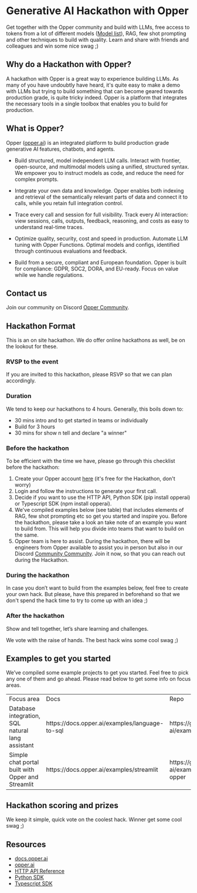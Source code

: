 # Generative AI Hackathon with Opper

Get together with the Opper community and build with LLMs, free access to tokens from a lot of different models ([Model list](https://docs.opper.ai/functions/models)), RAG, few shot prompting and other techniques to build with quality. Learn and share with friends and colleagues and win some nice swag ;)

## Why do a Hackathon with Opper?
A hackathon with Opper is a great way to experience building LLMs. As many of you have undoubtly have heard, it's quite easy to make a demo with LLMs but trying to build something that can become geared towards production grade, is quite tricky indeed. Opper is a platform that integrates the necessary tools in a single toolbox that enables you to build for production.

## What is Opper?
Opper ([opper.ai](https://opper.ai)) is an integrated platform to build production grade generative AI features, chatbots, and agents. 

- Build structured, model independent LLM calls. Interact with frontier, open-source, and multimodal models using a unified, structured syntax. We empower you to instruct models as code, and reduce the need for complex prompts. 

- Integrate your own data and knowledge. Opper enables both indexing and retrieval of the semantically relevant parts of data and connect it to calls, while you retain full integration control.

- Trace every call and session for full visibility. Track every AI interaction: view sessions, calls, outputs, feedback, reasoning, and costs as easy to understand real-time traces.

- Optimize quality, security, cost and speed in production. Automate LLM tuning with Opper Functions. Optimal models and configs, identified through continuous evaluations and feedback.

- Build from a secure, compliant and European foundation. Opper is built for compliance: GDPR, SOC2, DORA, and EU-ready. Focus on value while we handle regulations.

## Contact us
Join our community on Discord [Opper Community](https://discord.gg/N3RjGG7PBb).

## Hackathon Format
This is an on site hackathon. We do offer online hackathons as well, be on the lookout for these.

### RVSP to the event
If you are invited to this hackathon, please RSVP so that we can plan accordingly.

### Duration
We tend to keep our hackathons to 4 hours. Generally, this boils down to:
- 30 mins intro and to get started in teams or individually
- Build for 3 hours
- 30 mins for show n tell and declare "a winner"

### Before the hackathon
To be efficient with the time we have, please go through this checklist before the hackathon:
1. Create your Opper account [here](https://platform.opper.ai/auth/signin) (it's free for the Hackathon, don't worry)
3. Login and follow the instructions to generate your first call.
4. Decide if you want to use the HTTP API, Python SDK (pip install opperai) or Typescript SDK (npm install opperai).
5. We've compiled examples below (see table) that includes elements of RAG, few shot prompting etc so get you started and inspire you. Before the hackathon, please take a look an take note of an example you want to build from. This will help you divide into teams that want to build on the same.
6. Opper team is here to assist. During the hackathon, there will be engineers from Opper available to assist you in person but also in our Discord [Community Community](https://discord.gg/N3RjGG7PBb). Join it now, so that you can reach out during the Hackathon.

### During the hackathon
In case you don’t want to build from the examples below, feel free to create your own hack. But please, have this prepared in beforehand so that we don't spend the hack time to try to come up with an idea ;)



### After the hackathon
Show and tell together, let’s share learning and challenges. 

We vote with the raise of hands. The best hack wins some cool swag ;)

## Examples to get you started
We’ve compiled some example projects to get you started. Feel free to pick any one of them and go ahead. Please read below to get some info on focus areas.

<table>
  <tr>
    <td>
      Focus area
    </td>
    <td>
      Docs
    </td>
    <td>
      Repo
    </td>
  </tr>
  <tr>
    <td>
      Database integration, SQL natural lang assistant
    </td>
    <td>
      https://docs.opper.ai/examples/language-to-sql
    </td>
    <td>
      https://github.com/opper-ai/example-sql-assistant
    </td>
  </tr>
  <tr>
    <td>
      Simple chat portal built with Opper and Streamlit
    </td>
    <td>
      https://docs.opper.ai/examples/streamlit
    </td>
    <td>
      https://github.com/opper-ai/example-streamlit-opper
    </td>
  </tr>
</table>

## Hackathon scoring and prizes
We keep it simple, quick vote on the coolest hack. Winner get some cool swag ;)

## Resources
- [docs.opper.ai](docs.opper.ai)
- [opper.ai](opper.ai)
- [HTTP API Reference](https://api.opper.ai/docs)
- [Python SDK](https://github.com/opper-ai/opper-python)
- [Typescript SDK](https://github.com/opper-ai/opper-node)
